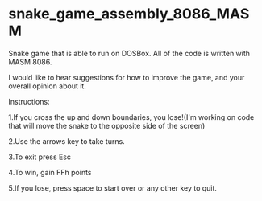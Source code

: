 # snake_game_assembly_8086_MASM 
Snake game that is able to run on DOSBox. All of the code is written with MASM 8086.

I would like to hear suggestions for how to improve the game, and your overall opinion about it.

Instructions:

1.If you cross the up and down boundaries, you lose!(I'm working on code that will move the snake to the opposite side of the screen) 

2.Use the arrows key to take turns.

3.To exit press Esc

4.To win, gain FFh points

5.If you lose, press space to start over or any other key to quit.
